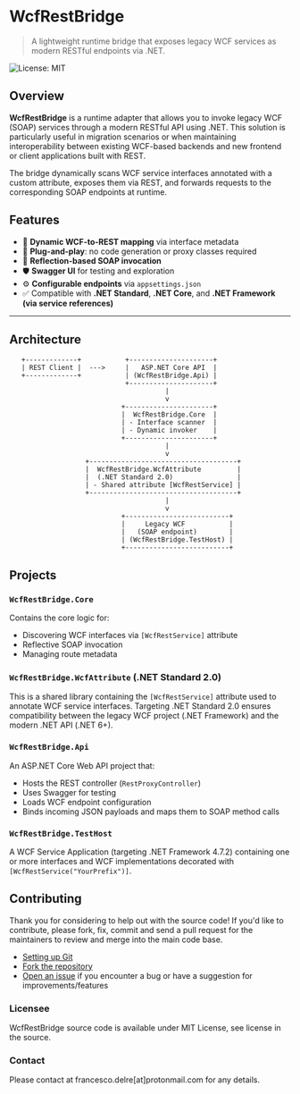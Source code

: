 # WcfRestBridge

> A lightweight runtime bridge that exposes legacy WCF services as modern RESTful endpoints via .NET.

![License: MIT](https://img.shields.io/badge/License-MIT-yellow.svg)

## Overview

**WcfRestBridge** is a runtime adapter that allows you to invoke legacy WCF (SOAP) services through a modern RESTful API using .NET. This solution is particularly useful in migration scenarios or when maintaining interoperability between existing WCF-based backends and new frontend or client applications built with REST.

The bridge dynamically scans WCF service interfaces annotated with a custom attribute, exposes them via REST, and forwards requests to the corresponding SOAP endpoints at runtime.

## Features

- 🔁 **Dynamic WCF-to-REST mapping** via interface metadata
- 🧩 **Plug-and-play**: no code generation or proxy classes required
- 🧠 **Reflection-based SOAP invocation**
- 🛡️ **Swagger UI** for testing and exploration
- ⚙️ **Configurable endpoints** via `appsettings.json`
- ✅ Compatible with **.NET Standard**, **.NET Core**, and **.NET Framework (via service references)**

---

## Architecture

       +-------------+           +---------------------+
       | REST Client |  --->     |   ASP.NET Core API  |
       +-------------+           | (WcfRestBridge.Api) |
                                 +---------------------+
                                           |
                                           v
                                +----------------------+
                                |  WcfRestBridge.Core  |
                                | - Interface scanner  |
                                | - Dynamic invoker    |
                                +----------------------+
                                           |
                                           v
                       +-------------------------------------+
                       |  WcfRestBridge.WcfAttribute         |
                       |  (.NET Standard 2.0)                |
                       | - Shared attribute [WcfRestService] |
                       +-------------------------------------+
                                           |
                                           v
                                +--------------------------+
                                |     Legacy WCF           |
                                |   (SOAP endpoint)        |
                                | (WcfRestBridge.TestHost) |
                                +--------------------------+

## Projects

### `WcfRestBridge.Core`

Contains the core logic for:

- Discovering WCF interfaces via `[WcfRestService]` attribute
- Reflective SOAP invocation
- Managing route metadata

### `WcfRestBridge.WcfAttribute` (.NET Standard 2.0)

This is a shared library containing the `[WcfRestService]` attribute used to annotate WCF service interfaces.
Targeting .NET Standard 2.0 ensures compatibility between the legacy WCF project (.NET Framework) and the modern .NET API (.NET 6+).

### `WcfRestBridge.Api`

An ASP.NET Core Web API project that:

- Hosts the REST controller (`RestProxyController`)
- Uses Swagger for testing
- Loads WCF endpoint configuration
- Binds incoming JSON payloads and maps them to SOAP method calls

### `WcfRestBridge.TestHost`

A WCF Service Application (targeting .NET Framework 4.7.2) containing one or more interfaces and WCF implementations decorated with `[WcfRestService("YourPrefix")]`.

## Contributing
Thank you for considering to help out with the source code!
If you'd like to contribute, please fork, fix, commit and send a pull request for the maintainers to review and merge into the main code base.

 * [Setting up Git](https://docs.github.com/en/get-started/getting-started-with-git/set-up-git)
 * [Fork the repository](https://docs.github.com/en/pull-requests/collaborating-with-pull-requests/working-with-forks/fork-a-repo)
 * [Open an issue](https://github.com/engineering87/WcfRestBridge/issues) if you encounter a bug or have a suggestion for improvements/features

### Licensee
WcfRestBridge source code is available under MIT License, see license in the source.

### Contact
Please contact at francesco.delre[at]protonmail.com for any details.
